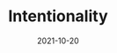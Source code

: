 ---
layout: blocks
title: Intentionality
date: 2021-10-20
page_sections:
  - block: header-2
    logo: '/uploads/logo.png'
    title: The Intentionality Program
    cta:
      url: '#signup'
      button_text: Register
  - block: hero-1
    headline: <strong>Stop living on auto-pilot.</strong>
    content:
      Make your habits work for you. Not the other way around.
      <hr style="width:50%; margin:auto;">
      <p>
        Join our <em>free</em> 30 day intentionality program. <br>
        Only 15 minutes every week.
        <br><br>
        Runs from February 4 - March 6. <br>
        <strong>Registration closes on Friday, February 4.</strong>
        <!-- <strong>Registration is now closed.</strong> -->
      </p>
    cta:
      enabled: true
      url: '#signup'
      button_text: 'Join for Free'
      # url: '#waitlist'
      # button_text: 'Join the Waitlist'
  - block: testimonials
    title:
      headline: Testimonials
    testimonials:
      - quote: "My brain feels less foggy and more relaxed. Learning to be kind to myself in the face of failure has been a HUGE step in allowing myself to grow and develop better habits."
        role: Student
        person: Mickayla
      - quote: "The program plants the seed of habit reformation into your mind -- and even if you don't see the results and tall, green stock you're chasing, it's still taking root and subtly encouraging you to keep trying -- and reminding you that it is possible to create change for oneself."
        role: Student
        person: Phil Fry
      - quote: "I feel much better about myself now that I have adopted healthier habits and become more productive. I still have a ways to go, but I am at a much better spot than one month ago."
        role: Student
        person: M
  - block: three-column-1
    class: alt
    numbers: true
    title:
      headline: How It Works
    col_1:
      image:
        image: '/uploads/deposit.png'
        alt_text: Accountability
      headline: Commit
      content:
        You set a penalty to hold yourself accountable - so you give the program a fair chance.
        <br><br>
        Enforce it yourself or have us do it for you.
    col_2:
      image:
        image: '/uploads/understand.png'
        alt_text: Understand
      headline: Reflect
      content:
        Every week, we send you a 15-minute guided check-in to fill out. Due on Sundays.
        <br><br>
        For every missed check-in, apply your penalty.
    col_3:
      image:
        image: '/uploads/healthy-lifestyle.png'
        alt_text: Healthy Lifestyle
      headline: Finish!
      content:
        The program ends after 30 days. Contribute what you want and only if you see results.
        <br><br>
        Do it again! This is just the beginning.
  - block: three-column-1
    slug: principles
    title:
      headline: Our Principles
    col_1:
      headline: Tighten the Feedback Loop
      content: Writing is thinking. The check-ins prompt reflection on what worked and what didn’t. By articulating your learnings, you discover actionable advice for next week. This compounds over time.
    col_2:
      headline: Bias towards Action
      content: Content is deliberately sparse in the program. The emphasis is on execution, not education. Quality content is no longer the bottleneck - the lack of action is.
    col_3:
      headline: Aligned Incentives
      content: We only make money if you succeed. There is no conflict of interest, unlike other business models (e.g ads, endorsements, affiliate links) that are rewarded by consumption, not action.
  - block: three-column-1
    slug: signup
    class: alt
    title:
      headline: Register
    col_1:
      headline: Dates
      content:
        Runs from Feb 4 - Mar 6.<br>
        Five total check-ins - first one due Sun, Feb 6.
    col_2:
      headline: Time Commitment
      content:
        15 minutes per weekly check-in. Do it on your schedule, but it's due every Sunday.
    col_3:
      headline: Penalty
      content:
        Enforce your penalty for every missed check-in. Or have us do it for you.
  - block: registration-bar-checkin-only
    class: alt
    closed: false
    cohort_id: 1ef244f5-1ab9-463e-947e-413c3f4b2ba1
    success_url: '/intentionality-success'
  - block: faqs
    slug: faqs
    title:
      headline: FAQs
    faqs:
      - question: What is the time commitment?
        answer: The weekly check-ins only take 15 minutes to complete. Fill them out whenever, but they are due every Sunday. That’s it! During the week, you’ll be following the challenge that you set during the check-in.
      - question: Should I apply the penalty if I check in consistently, but fail to reach my goals?
        answer: Nope. As long as you complete all the check-ins on time, the penalty shouldn't be applied. We believe in self-compassion, understanding and self-love over anything else, including hitting external goals. Sustainable growth and success not only starts with those things, but it requires them.
      - question: Why is a credit card required to register?
        answer: The program is free to join. Your credit card will <strong>not</strong> be charged upon registration. However, if you want us to enforce your penalty, we need your card to donate to charity on your behalf <strong>only</strong> if you miss check-ins. This increases your chance of success by 600%.
      - question: If I fail, what charity does my stake go to?
        answer: By default, it goes to GiveDirectly. We are not affiliated with them. It's worth noting that we've never actually had to do this - we hope you're not the first! If you have another preference, please email us at team@themoai.org.
      - question: How is this different from a course?
        answer: The program is focused on application, not theory. There will be very limited content and just enough structure for participants to grow at their own pace.
      - question: Do I get to claim a charitable deduction if my stakes are forfeited to a charity?
        answer: No. To minimize our bookkeeping and legal costs, we do not provide tax receipts.
      - question: When do you donate my money to charity?
        answer: In order to reduce the number of transaction fees incurred, we accumulate the contributions and make the charitable donations en masse during the holiday season at the end of each calendar year.
      - question: I have another question. How do I contact you?
        answer: Shoot us an email at team@themoai.org!
  - block: one-column-1
    slug: waitlist
    headline: Not ready yet? Join the waitlist.
    caption: Be the first to know about future programs.
    class: alt
  - block: waitlist-bar
    class: alt
  - block: footer-1
    content: 'Made with ❤︎ in NYC · team@themoai.org'
---